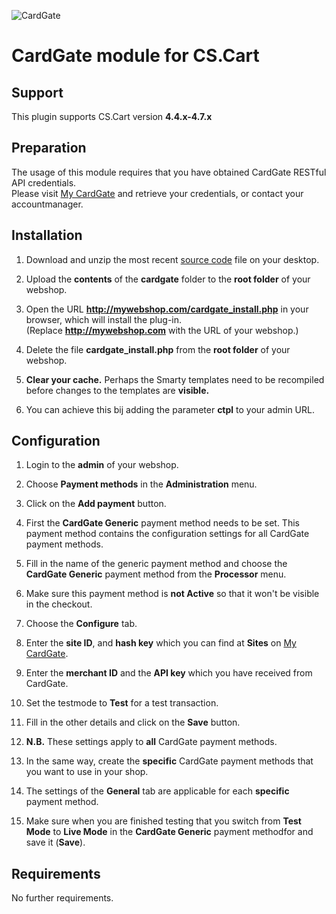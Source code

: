 ![CardGate](https://cdn.curopayments.net/thumb/200/logos/cardgate.png)

# CardGate module for CS.Cart

## Support

This plugin supports CS.Cart version **4.4.x-4.7.x**

## Preparation

The usage of this module requires that you have obtained CardGate RESTful API credentials.  
Please visit [My CardGate](https://my.cardgate.com/) and retrieve your credentials, or contact your accountmanager.

## Installation

1. Download and unzip the most recent [source code](https://github.com/cardgate/cs-cart/releases) file on your desktop.

2. Upload the **contents** of the **cardgate** folder to the **root folder** of your webshop.

3. Open the URL **http://mywebshop.com/cardgate_install.php** in your browser, which will install the plug-in.  
   (Replace **http://mywebshop.com** with the URL of your webshop.)

4. Delete the file **cardgate_install.php** from the **root folder** of your webshop.

5. **Clear your cache.** Perhaps the Smarty templates need to be recompiled before changes to the templates are **visible.**

6. You can achieve this bij adding the parameter **ctpl** to your admin URL.

## Configuration

1. Login to the **admin** of your webshop.

2. Choose **Payment methods** in the **Administration** menu.

3. Click on the **Add payment** button. 

4. First the **CardGate Generic** payment method needs to be set. This payment method contains the configuration settings for all CardGate payment methods.

5. Fill in the name of the generic payment method and choose the **CardGate Generic** payment method from the **Processor** menu.

6. Make sure this payment method is **not Active** so that it won't be visible in the checkout.

7. Choose the **Configure** tab.

8. Enter the **site ID**, and **hash key** which you can find at **Sites** on [My CardGate](https://my.cardgate.com/).

9. Enter the **merchant ID** and the **API key** which you have received from CardGate.

10. Set the testmode to **Test** for a test transaction.

11. Fill in the other details and click on the **Save** button.

12. **N.B.** These settings apply to **all** CardGate payment methods.  
 
13. In the same way, create the **specific** CardGate payment methods that you want to use in your shop.

14. The settings of the **General** tab are applicable for each **specific** payment method.

15. Make sure when you are finished testing that you switch from **Test Mode** to **Live Mode** in the **CardGate Generic** payment methodfor and save it (**Save**).

## Requirements

No further requirements.
